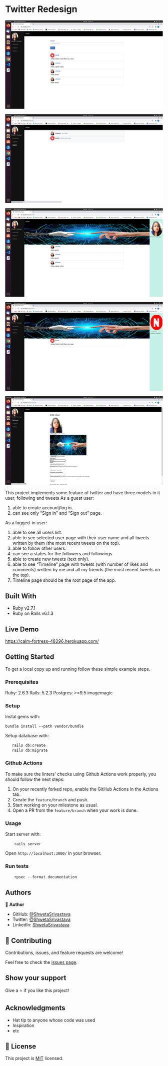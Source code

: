 # Twitter Redesign

![Screenshot1.png](./app/assets/images/Screenshot1.png)

![Screenshot2.png](./app/assets/images/Screenshot3.png)

![Screenshot3.png](./app/assets/images/Screenshot2.png)

![Screenshot4.png](./app/assets/images/Screenshot4.png)

![Screenshot5.png](./app/assets/images/Screenshot5.png)

This project implements some feature of twitter and have three models in it user, following and tweets
As a guest user:
1. able to create account/log in.
2. can see only “Sign in” and “Sign out” page.

As a logged-in user:

1. able to see all users list.
2. able to see selected user page with their user name and all tweets written by them (the most recent tweets on the top).
3. able to follow other users.
4. can see a states for the followers and followings
5. able to create new tweets (text only).
6. able to see “Timeline” page with tweets (with number of likes and comments) written by me and all my friends (the most recent tweets on the top).
7. Timeline page should be the root page of the app.

## Built With

- Ruby v2.7.1
- Ruby on Rails v6.1.3

## Live Demo

https://calm-fortress-48296.herokuapp.com/


## Getting Started

To get a local copy up and running follow these simple example steps.

### Prerequisites

Ruby: 2.6.3
Rails: 5.2.3
Postgres: >=9.5
imagemagic

### Setup

Instal gems with:

```
bundle install --path vendor/bundle
```

Setup database with:

```
   rails db:create
   rails db:migrate
```

### Github Actions

To make sure the linters' checks using Github Actions work properly, you should follow the next steps:

1. On your recently forked repo, enable the GitHub Actions in the Actions tab.
2. Create the `feature/branch` and push.
3. Start working on your milestone as usual.
4. Open a PR from the `feature/branch` when your work is done.


### Usage

Start server with:

```
    rails server
```

Open `http://localhost:3000/` in your browser.

### Run tests

```
    rpsec --format documentation
```

## Authors

👤 **Author**

- GitHub: [@ShwetaSrivastava](https://github.com/vidhishweta01)
- Twitter: [@ShwetaSrivastava](https://twitter.com/vidhishweta01)
- LinkedIn: [ShwetaSrivastava](https://www.linkedin.com/in/vidhishweta01/)

## 🤝 Contributing

Contributions, issues, and feature requests are welcome!

Feel free to check the [issues page](issues/).

## Show your support

Give a ⭐️ if you like this project!

## Acknowledgments

- Hat tip to anyone whose code was used
- Inspiration
- etc

## 📝 License

This project is [MIT](LICENSE) licensed.

